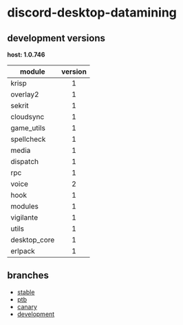 # discord-desktop-datamining

## development versions

**host: 1.0.746**

| module | version |
| ------ | :-----: |
| krisp | 1 |
| overlay2 | 1 |
| sekrit | 1 |
| cloudsync | 1 |
| game_utils | 1 |
| spellcheck | 1 |
| media | 1 |
| dispatch | 1 |
| rpc | 1 |
| voice | 2 |
| hook | 1 |
| modules | 1 |
| vigilante | 1 |
| utils | 1 |
| desktop_core | 1 |
| erlpack | 1 |

## branches

- [stable](https://github.com/OpenAsar/discord-desktop-datamining/tree/stable)
- [ptb](https://github.com/OpenAsar/discord-desktop-datamining/tree/ptb)
- [canary](https://github.com/OpenAsar/discord-desktop-datamining/tree/canary)
- [development](https://github.com/OpenAsar/discord-desktop-datamining/tree/development)
